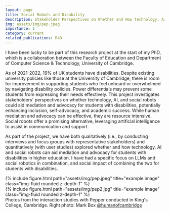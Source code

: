 ```yaml
---
layout: page
title: Social Robots and Disability 
description: Stakeholder Perspectives on Whether and How Technology, AI and Robots Can Help for Mediation and Advocacy for Students with Disabilities
img: assets/img/pep.jpeg
importance: 1
category: current
related_publications: R4D
---
```


I have been lucky to be part of this research project at the start of my PhD, which is a collaboration between the Faculty of Education and Department of Computer Science & Technology, University of Cambridge. 

As of 2021-2022, 19% of UK students have disabilities. Despite existing university policies like those at the University of Cambridge, there is room for improvement in supporting students who feel unheard or overwhelmed by navigating disability policies. Power differentials may prevent some students from expressing their needs effectively. This project investigates stakeholders' perspectives on whether technology, AI, and social robots could aid mediation and advocacy for students with disabilities, potentially enhancing inclusion, self-advocacy, and academic success. While human mediation and advocacy can be effective, they are resource intensive. Social robots offer a promising alternative, leveraging artificial intelligence to assist in communication and support.

As part of the project, we have both qualitatively (i.e., by conducting interviews and focus groups with representative stakeholders) and quantitatively (with user studies) explored whether and how technology, AI and social robots can aid mediation and advocacy for students with disabilities in higher education. I have had a specific focus on LLMs and social robotics in combination, and social impact of combining the two for students with disabilities. 


<div class="row">
    <div class="col-sm mt-3 mt-md-0">
        {% include figure.html path="assets/img/pep.jpeg" title="example image" class="img-fluid rounded z-depth-1" %}
    </div>
    <div class="col-sm mt-3 mt-md-0">
        {% include figure.html path="assets/img/pep2.jpg" title="example image" class="img-fluid rounded z-depth-1" %}
    </div>
</div>
<div class="caption">
    Photos from the interaction studies with Pepper conducted in King's College, Cambridge. Right photo: Mark Box <a href="https://www.instagram.com/humanofcambridge/">@humanofcambridge</a> 
</div>


